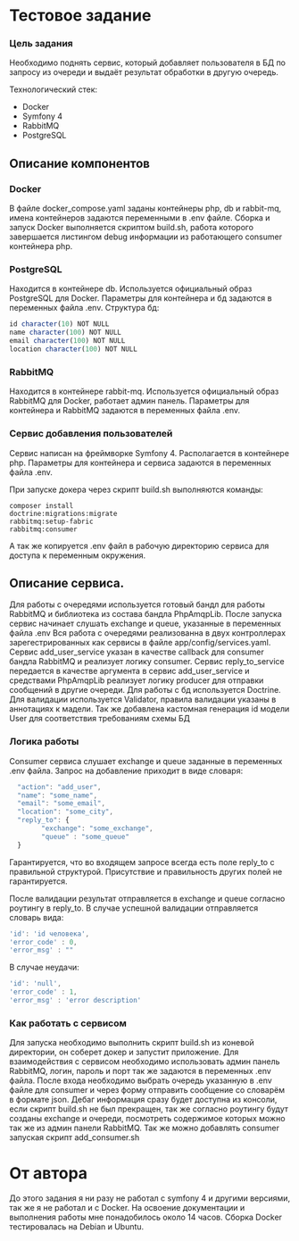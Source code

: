 # Тестовое задание

### Цель задания

Необходимо поднять сервис, который добавляет пользователя в БД по запросу из очереди и выдаёт результат обработки в другую очередь.

Технологический стек:
- Docker
- Symfony 4
- RabbitMQ
- PostgreSQL

## Описание компонентов
### Docker
В файле docker_compose.yaml заданы контейнеры php, db и rabbit-mq, имена контейнеров задаются переменными в .env файле.
Сборка и запуск Docker выполняется скриптом build.sh, работа которого завершается листингом debug информации из работающего consumer контейнера php.

### PostgreSQL
Находится в контейнере db. Используется официальный образ PostgreSQL для Docker. Параметры для контейнера и бд задаются в переменных файла .env.
Структура бд:
```javascript
id character(10) NOT NULL
name character(100) NOT NULL
email character(100) NOT NULL
location character(100) NOT NULL
```
### RabbitMQ
Находится в контейнере rabbit-mq. Используется официальный образ RabbitMQ для Docker, работает админ панель. Параметры для контейнера и RabbitMQ задаются в переменных файла .env.

### Сервис добавления пользователей
Сервис написан на фреймворке Symfony 4. Располагается в контейнере php. Параметры для контейнера и сервиса задаются в переменных файла .env.

При запуске докера через скрипт build.sh выполняются команды:

    composer install
    doctrine:migrations:migrate
    rabbitmq:setup-fabric
    rabbitmq:consumer

А так же копируется .env файл в рабочую директорию сервиса для доступа к переменным окружения.

## Описание сервиса.
Для работы с очередями используется готовый бандл для работы RabbitMQ и библиотека из состава бандла PhpAmqpLib.
После запуска сервис начинает слушать exchange и queue, указанные в переменных файла .env
Вся работа с очередями реализованна в двух контроллерах зарегестрированных как сервисы в файле app/config/services.yaml.
Сервис add_user_service указан в качестве callback для consumer бандла RabbitMQ и реализует логику consumer. 
Сервис reply_to_service передается в качестве аргумента в сервис add_user_service и средствами PhpAmqpLib реализует логику producer для отправки сообщений в другие очереди.
Для работы с бд используется Doctrine.
Для валидации используется Validator, правила валидации указаны в аннотациях к мадели.
Так же добавлена кастомная генерация id модели User для соответствия требованиям схемы БД

### Логика работы
Consumer сервиса слушает exchange и queue заданные в переменных .env файла.
Запрос на добавление приходит в виде словаря:
```javascript
  "action": "add_user",
  "name": "some_name",
  "email": "some_email",
  "location": "some_city",
  "reply_to": {
		"exchange": "some_exchange",
		"queue" : "some_queue"
  }
```
Гарантируется, что во входящем запросе всегда есть поле reply_to с правильной структурой. Присутствие и правильность других полей не гарантируется.

После валидации результат отправляется в exchange и queue согласно роутингу в reply_to.
В случае успешной валидации отправляется словарь вида:
```javascript
'id': 'id человека',
'error_code' : 0,
'error_msg' : ""
```
В случае неудачи:
```javascript
'id': 'null',
'error_code' : 1,
'error_msg' : 'error description'
```
### Как работать с сервисом
Для запуска необходимо выполнить скрипт build.sh из коневой директории, он соберет докер и запустит приложение.
Для взаимодействия с сервисом необходимо использовать админ панель RabbitMQ, логин, пароль и порт так же задаются в переменных .env файла.
После входа необходимо выбрать очередь указанную в .env файле для consumer и через форму отправить сообщение со словарём в формате json. Дебаг информация сразу будет доступна из консоли, если скрипт build.sh не был прекращен, так же согласно роутингу будут созданы exchange и очереди, посмотреть содержимое которых можно так же из админ панели RabbitMQ.
Так же можно добавлять consumer запуская скрипт add_consumer.sh

# От автора
До этого задания я ни разу не работал с symfony 4 и другими версиями, так же я не работал и с Docker. На освоение документации и выполнения работы мне понадобилось около 14 часов. Сборка Docker тестировалась на Debian и Ubuntu.
